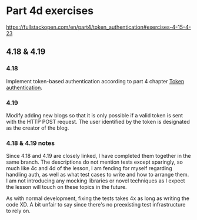 # Part 4d exercises
https://fullstackopen.com/en/part4/token_authentication#exercises-4-15-4-23

## 4.18 & 4.19

### 4.18
Implement token-based authentication according to part 4 chapter [Token authentication](https://fullstackopen.com/en/part4/token_authentication).

### 4.19
Modify adding new blogs so that it is only possible if a valid token is sent with the HTTP POST request. The user identified by the token is designated as the creator of the blog.

### 4.18 & 4.19 notes
Since 4.18 and 4.19 are closely linked, I have completed them together in the same branch.
The descriptions do not mention tests except sparingly, so much like 4c and 4d of the lesson, I am fending for myself regarding handling auth, as well as what test cases to write and how to arrange them. I am not introducing any mocking libraries or novel techniques as I expect the lesson will touch on these topics in the future.

As with normal development, fixing the tests takes 4x as long as writing the code XD. A bit unfair to say since there's no preexisting test infrastructure to rely on.
